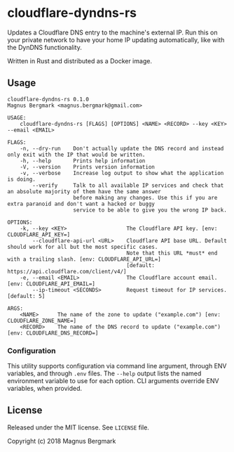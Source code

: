 # cloudflare-dyndns-rs

Updates a Cloudflare DNS entry to the machine's external IP. Run this on your
private network to have your home IP updating automatically, like with the
DynDNS functionality.

Written in Rust and distributed as a Docker image.

## Usage

```
cloudflare-dyndns-rs 0.1.0
Magnus Bergmark <magnus.bergmark@gmail.com>

USAGE:
    cloudflare-dyndns-rs [FLAGS] [OPTIONS] <NAME> <RECORD> --key <KEY> --email <EMAIL>

FLAGS:
    -n, --dry-run    Don't actually update the DNS record and instead only exit with the IP that would be written.
    -h, --help       Prints help information
    -V, --version    Prints version information
    -v, --verbose    Increase log output to show what the application is doing.
        --verify     Talk to all available IP services and check that an absolute majority of them have the same answer
                     before making any changes. Use this if you are extra paranoid and don't want a hacked or buggy
                     service to be able to give you the wrong IP back.

OPTIONS:
    -k, --key <KEY>                   The Cloudflare API key. [env: CLOUDFLARE_API_KEY=]
        --cloudflare-api-url <URL>    Cloudflare API base URL. Default should work for all but the most specific cases.
                                      Note that this URL *must* end with a trailing slash. [env: CLOUDFLARE_API_URL=]
                                      [default: https://api.cloudflare.com/client/v4/]
    -e, --email <EMAIL>               The Cloudflare account email. [env: CLOUDFLARE_API_EMAIL=]
        --ip-timeout <SECONDS>        Request timeout for IP services. [default: 5]

ARGS:
    <NAME>      The name of the zone to update ("example.com") [env: CLOUDFLARE_ZONE_NAME=]
    <RECORD>    The name of the DNS record to update ("example.com") [env: CLOUDFLARE_DNS_RECORD=]
```

### Configuration

This utility supports configuration via command line argument, through ENV
variables, and through `.env` files. The `--help` output lists the named
environment variable to use for each option. CLI arguments override ENV
variables, when provided.

## License

Released under the MIT license. See `LICENSE` file.

Copyright (c) 2018 Magnus Bergmark
